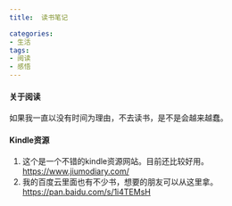 ```yaml
---
title:  读书笔记

categories:
- 生活
tags:
- 阅读
- 感悟
---
```


#### 关于阅读
如果我一直以没有时间为理由，不去读书，是不是会越来越蠢。


#### Kindle资源

1. 这个是一个不错的kindle资源网站。目前还比较好用。 https://www.jiumodiary.com/
2. 我的百度云里面也有不少书，想要的朋友可以从这里拿。https://pan.baidu.com/s/1i4TEMsH 


